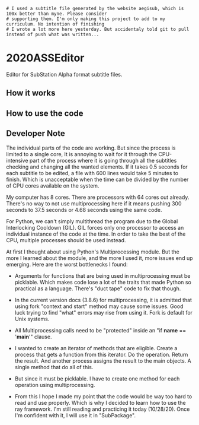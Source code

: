 
    # I used a subtitle file generated by the website aegisub, which is 100x better than myne. Please consider 
    # supporting them. I'm only making this project to add to my curriculum. No intention of finishing
    # I wrote a lot more here yesterday. But accidentaly told git to pull instead of push what was written...

# 2020ASSEditor
Editor for SubStation Alpha format subtitle files. 


## How it works


## How to use the code


## Developer Note
The individual parts of the code are working. But since the process is limited to a single core, It is annoying to wait 
for it through the CPU-intensive part of the process where it is going through all the subtitles checking and changing 
all the wanted elements. If it takes 0.5 seconds for each subtitle to be edited, a file with 600 lines would take 5 
minutes to finish. Which is unacceptable when the time can be divided by the number of CPU cores available on the 
system.


My computer has 8 cores. There are processors with 64 cores out already. There's no way to not use multiprocessing here
if it means pushing 300 seconds to 37.5 seconds or 4.68 seconds using the same code.


For Python, we can't simply multithread the program due to the Global Interlocking Cooldown (GIL). GIL forces only one 
processor to access an individual instance of the code at the time. In order to take the best of the CPU, multiple 
processes should be used instead.


At first I thought about using Python's Multiprocessing module. But the more I learned about the module, and the more I 
used it, more issues end up emerging. Here are the worst bottlenecks I found:

* Arguments for functions that are being used in multiprocessing must be picklable. Which makes code lose a lot of the 
traits that made Python so practical as a language. There's "duct tape" code to fix that though.

* In the current version docs (3.8.6) for multiprocessing, it is admitted that using fork "context and start" method 
may cause some issues. Good luck trying to find "what" errors may rise from using it. Fork is default for Unix systems.

* All Multiprocessing calls need to be "protected" inside an "if __name__ == '__main__'" clause.

* I wanted to create an iterator of methods that are eligible. Create a process that gets a function from this iterator.
 Do the operation. Return the result. And another process assigns the result to the main objects. A single method that 
 do all of this.

* But since it must be picklable. I have to create one method for each operation using multiprocessing.

* From this I hope I made my point that the code would be way too hard to read and use properly. Which is why I decided 
to learn how to use the ray framework. I'm still reading and practicing it today (10/28/20). Once I'm confident with it,
I will use it in "SubPackage".

